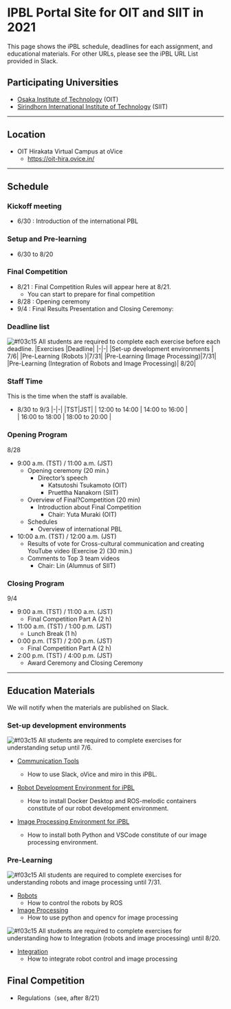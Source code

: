 #  IPBL Portal Site for OIT and SIIT in 2021

This page shows the iPBL schedule, deadlines for each assignment, and educational materials. For other URLs, please see the iPBL URL List provided in Slack.
<!-- SETUPが7/6まで，ロボと画像処理の事前課題が8/1まで，統合課題が8/20まで（メモ書きです消します）-->
## Participating Universities
- [Osaka Institute of Technology](http://www.oit.ac.jp/english/index.html) (OIT)
- [Sirindhorn International Institute of Technology](https://www.siit.tu.ac.th/) (SIIT)
---
## Location
 - OIT Hirakata Virtual Campus at oVice 
   - https://oit-hira.ovice.in/ 
---
## Schedule

### Kickoff meeting 
* 6/30 : Introduction of the international PBL

### Setup and Pre-learning
*  6/30 to  8/20
### Final Competition 
  * 8/21 : Final Competition Rules will appear here at 8/21. 
    * You can start to prepare for final competition
  * 8/28 : Opening ceremony
  * 9/4  : Final Results Presentation and Closing Ceremony:
### Deadline list
![#f03c15](https://via.placeholder.com/15/f03c15/000000?text=+) 
All students are required to complete each exercise before each deadline.
|Exercises |Deadline|
|-|-|
|Set-up development environments | 7/6|
|Pre-Learning (Robots )|7/31|
|Pre-Learning (Image Processing)|7/31|
|Pre-Learning (Integration of Robots and Image Processing)| 8/20|
### Staff Time
This is the time when the staff is available.
- 8/30 to 9/3 
|-|-|
|TST|JST|
| 12:00  to 14:00  | 14:00  to 16:00 |  
| 16:00  to 18:00  | 18:00  to 20:00 |  
### Opening Program 
8/28
- 9:00 a.m. (TST) / 11:00 a.m. (JST) 
  - Opening ceremony (20 min.) 
    - Director’s speech 
      - Katsutoshi Tsukamoto (OIT) 
      - Pruettha Nanakorn (SIIT) 
  - Overview of Final?Competition (20 min) 
    - Introduction about Final Competition 
      - Chair: Yuta Muraki (OIT) 
  - Schedules 
    - Overview of international PBL 
- 10:00 a.m. (TST) / 12:00 a.m. (JST) 
  - Results of vote for Cross-cultural communication and creating YouTube video (Exercise 2) (30 min.) 
   - Comments to Top 3 team videos 
     - Chair: Lin (Alumnus of SIIT) 
### Closing Program  
9/4
- 9:00 a.m. (TST) / 11:00 a.m. (JST) 
  - Final Competition Part A (2 h) 
- 11:00 a.m. (TST) / 1:00 p.m. (JST) 
  - Lunch Break (1 h) 
- 0:00 p.m. (TST) / 2:00 p.m. (JST) 
  - Final Competition Part A (2 h) 
- 2:00 p.m. (TST) / 4:00 p.m. (JST) 
  - Award Ceremony and Closing Ceremony  
---
## Education Materials
We will notify when the materials are published on Slack.
### Set-up development environments
![#f03c15](https://via.placeholder.com/15/f03c15/000000?text=+) 
All students are required to complete exercises  for understanding setup until 7/6.

- [Communication Tools](https://github.com/oit-ipbl/portal/blob/main/setup/commtools.md)
  - How to use Slack, oVice and miro in this iPBL.
- [Robot Development Environment for iPBL](https://github.com/oit-ipbl/portal/blob/main/setup/dockerros.md)
  - How to install Docker Desktop and ROS-melodic containers constitute of our robot development environment.

- [Image Processing Environment for iPBL](https://github.com/oit-ipbl/portal/blob/main/setup/python%2Bvscode.md)
   - How to install both Python and VSCode constitute of our image processing environment.

### Pre-Learning
![#f03c15](https://via.placeholder.com/15/f03c15/000000?text=+) 
All students are required to complete exercises  for understanding robots and image processing  until 7/31.
- [Robots](https://github.com/oit-ipbl/robots)
  - How to control the robots by ROS
- [Image Processing](https://github.com/oit-ipbl/image_processing)
  - How to use python and opencv for image processing

![#f03c15](https://via.placeholder.com/15/f03c15/000000?text=+)
All students are required to complete exercises  for understanding how to Integration (robots and image processing) until 8/20.
- [Integration](https://github.com/oit-ipbl/Integration)
  - How to integrate robot control and image processing
## Final Competition
- Regulations（see, after 8/21）
